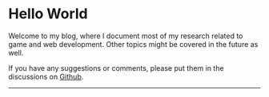 # Hello World

Welcome to my blog, where I document most of my research related to game and web development. Other topics might be covered in the future as well.

If you have any suggestions or comments, please put them in the discussions on [Github](https://github.com/xandev133/xandev133.github.io/discussions).

---